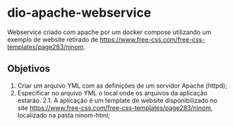 # dio-apache-webservice
Webservice criado com apache por um docker compose utilizando um exemplo de website retirado de https://www.free-css.com/free-css-templates/page283/ninom.

## Objetivos
1. Criar um arquivo YML com as definições de um servidor Apache (httpd);
2. Especificar no arquivo YML o local onde os arquivos da aplicação estarão.
2.1. A aplicação é um template de website disponibilizado no site https://www.free-css.com/free-css-templates/page283/ninom, localizado na pasta ninom-html;
